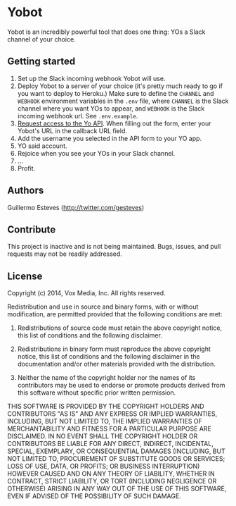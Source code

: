 # Yobot

Yobot is an incredibly powerful tool that does one thing: YOs a Slack channel of your choice.

## Getting started

1. Set up the Slack incoming webhook Yobot will use.
2. Deploy Yobot to a server of your choice (it's pretty much ready to go if you want to deploy to Heroku.) Make sure to define the `CHANNEL` and `WEBHOOK` environment variables in the `.env` file, where `CHANNEL` is the Slack channel where you want YOs to appear, and `WEBHOOK` is the Slack incoming webhook url. See `.env.example`.
3. [Request access to the Yo API](http://yoapi.justyo.co/). When filling out the form, enter your Yobot's URL in the callback URL field.
4. Add the username you selected in the API form to your YO app.
5. YO said account.
6. Rejoice when you see your YOs in your Slack channel.
7. ...
8. Profit.

## Authors

Guillermo Esteves (http://twitter.com/gesteves)

## Contribute

This project is inactive and is not being maintained. Bugs, issues, and pull requests may not be readily addressed.

## License 

Copyright (c) 2014, Vox Media, Inc.
All rights reserved.

Redistribution and use in source and binary forms, with or without modification, are permitted provided that the following conditions are met:

1. Redistributions of source code must retain the above copyright notice, this list of conditions and the following disclaimer.

2. Redistributions in binary form must reproduce the above copyright notice, this list of conditions and the following disclaimer in the documentation and/or other materials provided with the distribution.

3. Neither the name of the copyright holder nor the names of its contributors may be used to endorse or promote products derived from this software without specific prior written permission.

THIS SOFTWARE IS PROVIDED BY THE COPYRIGHT HOLDERS AND CONTRIBUTORS "AS IS" AND ANY EXPRESS OR IMPLIED WARRANTIES, INCLUDING, BUT NOT LIMITED TO, THE IMPLIED WARRANTIES OF MERCHANTABILITY AND FITNESS FOR A PARTICULAR PURPOSE ARE DISCLAIMED. IN NO EVENT SHALL THE COPYRIGHT HOLDER OR CONTRIBUTORS BE LIABLE FOR ANY DIRECT, INDIRECT, INCIDENTAL, SPECIAL, EXEMPLARY, OR CONSEQUENTIAL DAMAGES (INCLUDING, BUT NOT LIMITED TO, PROCUREMENT OF SUBSTITUTE GOODS OR SERVICES; LOSS OF USE, DATA, OR PROFITS; OR BUSINESS INTERRUPTION) HOWEVER CAUSED AND ON ANY THEORY OF LIABILITY, WHETHER IN CONTRACT, STRICT LIABILITY, OR TORT (INCLUDING NEGLIGENCE OR OTHERWISE) ARISING IN ANY WAY OUT OF THE USE OF THIS SOFTWARE, EVEN IF ADVISED OF THE POSSIBILITY OF SUCH DAMAGE.
